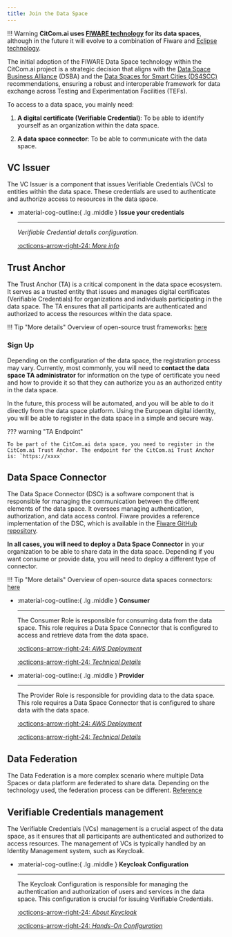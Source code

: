 ```yaml
---
title: Join the Data Space
---
```


!!! Warning
    **CitCom.ai uses [FIWARE technology](https://github.com/FIWARE/data-space-connector/tree/main) for its data spaces**, although in the future it will evolve to a combination of Fiware and [Eclipse technology](https://github.com/eclipse-edc/).

The initial adoption of the FIWARE Data Space technology within the CitCom.ai project is a strategic decision that aligns with the [Data Space Business Alliance](https://data-spaces-business-alliance.eu/) (DSBA) and the [Data Spaces for Smart Cities (DS4SCC)](https://www.ds4sscc.eu/) recommendations, ensuring a robust and interoperable framework for data exchange across Testing and Experimentation Facilities (TEFs).

To access to a data space, you mainly need: 

1. **A digital certificate (Verifiable Credential)**: To be able to identify yourself as an organization within the data space. 

2. **A data space connector**: To be able to communicate with the data space.

## VC Issuer

The VC Issuer is a component that issues Verifiable Credentials (VCs) to entities within the data space. These credentials are used to authenticate and authorize access to resources in the data space.

<div class="grid cards" markdown>

-   :material-cog-outline:{ .lg .middle } __Issue your credentials__

    ---

    _Verifiable Credential details configuration._

    [:octicons-arrow-right-24: _More info_](../../documentation/verifiable_credentials/index.md#verifier-credential-issuer)

</div>

## Trust Anchor

The Trust Anchor (TA) is a critical component in the data space ecosystem. It serves as a trusted entity that issues and manages digital certificates (Verifiable Credentials) for organizations and individuals participating in the data space. The TA ensures that all participants are authenticated and authorized to access the resources within the data space.

!!! Tip "More details"
    Overview of open-source trust frameworks: [here](../../documentation/trust_frameworks/index.md)

### Sign Up

Depending on the configuration of the data space, the registration process may vary. Currently, most commonly, you will need to **contact the data space TA administrator** for information on the type of certificate you need and how to provide it so that they can authorize you as an authorized entity in the data space. 

In the future, this process will be automated, and you will be able to do it directly from the data space platform. Using the European digital identity, you will be able to register in the data space in a simple and secure way.

??? warning "TA Endpoint"

    To be part of the CitCom.ai data space, you need to register in the CitCom.ai Trust Anchor. The endpoint for the CitCom.ai Trust Anchor is: `https://xxxx`

## Data Space Connector

The Data Space Connector (DSC) is a software component that is responsible for managing the communication between the different elements of the data space. It oversees managing authentication, authorization, and data access control. Fiware provides a reference implementation of the DSC, which is available in the [Fiware GitHub repository](https://github.com/FIWARE/data-space-connector/tree/main).

**In all cases, you will need to deploy a Data Space Connector** in your organization to be able to share data in the data space. Depending if you want consume or provide data, you will need to deploy a different type of connector.

!!! Tip "More details"
    Overview of open-source data spaces connectors: [here](../../documentation/data_space_connectors/index.md)

<div class="grid cards" markdown>

-   :material-cog-outline:{ .lg .middle } __Consumer__

    ---

    The Consumer Role is responsible for consuming data from the data space. This role requires a Data Space Connector that is configured to access and retrieve data from the data space.

    [:octicons-arrow-right-24: _AWS Deployment_](../../documentation/mv_data_space/fiware/consumer.md)

    [:octicons-arrow-right-24: _Technical Details_](../../documentation/data_space_connectors/fiware/index.md#consumer)

-   :material-cog-outline:{ .lg .middle } __Provider__

    ---

    The Provider Role is responsible for providing data to the data space. This role requires a Data Space Connector that is configured to share data with the data space.

    [:octicons-arrow-right-24: _AWS Deployment_](../../documentation/mv_data_space/fiware/provider.md)

    [:octicons-arrow-right-24: _Technical Details_](../../documentation/data_space_connectors/fiware/index.md#provider)

</div>

## Data Federation

The Data Federation is a more complex scenario where multiple Data Spaces or data platform are federated to share data. Depending on the technology used, the federation process can be different. [Reference](../../documentation/data_federation/index.md)

## Verifiable Credentials management

The Verifiable Credentials (VCs) management is a crucial aspect of the data space, as it ensures that all participants are authenticated and authorized to access resources. The management of VCs is typically handled by an Identity Management system, such as Keycloak.

<div class="grid cards" markdown>

-   :material-cog-outline:{ .lg .middle } __Keycloak Configuration__

    ---

    The Keycloak Configuration is responsible for managing the authentication and authorization of users and services in the data space. This configuration is crucial for issuing Verifiable Credentials.

    [:octicons-arrow-right-24: _About Keycloak_](../../documentation/verifiable_credentials/index.md#identity-management-keycloak)

    [:octicons-arrow-right-24: _Hands-On Configuration_](../../documentation/verifiable_credentials/keycloak/index.md)

</div>